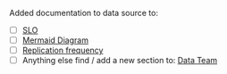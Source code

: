 Added documentation to data source to: 
* [ ] [SLO](https://about.gitlab.com/handbook/business-ops/data-team/platform/#slos-service-level-objectives-by-data-source) 
* [ ] [Mermaid Diagram](https://about.gitlab.com/handbook/business-ops/data-team/platform/infrastructure/#system-diagram)  
* [ ] [Replication frequency](https://about.gitlab.com/handbook/business-ops/data-team/platform/#extract-and-load) 
* [ ] Anything else find / add a new section to: [Data Team](https://about.gitlab.com/handbook/business-ops/data-team/)
